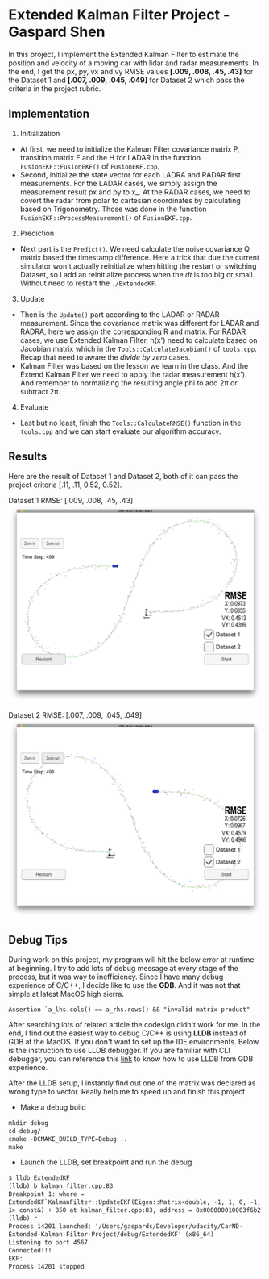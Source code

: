# Extended Kalman Filter Project - Gaspard Shen
In this project, I implement the Extended Kalman Filter to estimate the position and velocity of a moving car with lidar and radar measurements. In the end, I get the px, py, vx and vy RMSE values **[.009, .008, .45, .43]** for the Dataset 1 and **[.007, .009, .045, .049]** for Dataset 2 which pass the criteria in the project rubric.

## Implementation
1. Initialization
  - At first, we need to initialize the Kalman Filter covariance matrix P, transition matrix F and the H for LADAR in the function `FusionEKF::FusionEKF()` of `FusionEKF.cpp`.
  - Second, initialize the state vector for each LADRA and RADAR first measurements. For the LADAR cases, we simply assign the measurement result px and py to x_. At the RADAR cases, we need to covert the radar from polar to cartesian coordinates by calculating based on Trigonometry. Those was done in the function `FusionEKF::ProcessMeasurement()` of `FusionEKF.cpp`.
2. Prediction
  - Next part is the `Predict()`. We need calculate the noise covariance Q matrix based the timestamp difference. Here a trick that due the current simulator won't actually reinitialize when hitting the restart or switching Dataset, so I add an reinitialize process when the _dt_ is too big or small. Without need to restart the `./ExtendedKF`.
3. Update
  - Then is the `Update()` part according to the LADAR or RADAR measurement. Since the covariance matrix was different for LADAR and RADRA, here we assign the corresponding R and matrix. For RADAR cases, we use Extended Kalman Filter, h(x') need to calculate based on Jacobian matrix which in the `Tools::CalculateJacobian()` of `tools.cpp`. Recap that need to aware the _divide by zero_ cases.
  - Kalman Filter was based on the lesson we learn in the class. And the Extend Kalman Filter we need to apply the radar measurement h(x'). And remember to normalizing the resulting angle phi to add 2π or subtract 2π.
4. Evaluate
  - Last but no least, finish the `Tools::CalculateRMSE()` function in the `tools.cpp` and we can start evaluate our algorithm accuracy.

## Results
Here are the result of Dataset 1 and Dataset 2, both of it can pass the project criteria [.11, .11, 0.52, 0.52].

Dataset 1 RMSE: [.009, .008, .45, .43]
![Dataset 1](./Output/Dataset1_Result.png)

Dataset 2 RMSE: [.007, .009, .045, .049]
![Dataset 2](./Output/Dataset2_Result.png)

## Debug Tips
During work on this project, my program will hit the below error at runtime at beginning.
I try to add lots of debug message at every stage of the process, but it was way to inefficiency. Since I have many debug experience of C/C++, I decide like to use the **GDB**. And it was not that simple at latest MacOS high sierra.

```
Assertion `a_lhs.cols() == a_rhs.rows() && "invalid matrix product"
```

After searching lots of related article the codesign didn't work for me. In the end, I find out the easiest way to debug C/C++ is using **LLDB** instead of GDB at the MacOS. If you don't want to set up the IDE environments. Below is the instruction to use LLDB debugger. If you are familiar with CLI debugger, you can reference this [link](https://developer.apple.com/library/content/documentation/General/Conceptual/lldb-guide/chapters/A3-GDB-Summary.html#//apple_ref/doc/uid/TP40016717-CH4-DontLinkElementID_29) to know how to use LLDB from GDB experience.

After the LLDB setup, I instantly find out one of the matrix was declared as wrong type to vector. Really help me to speed up and finish this project.

 - Make a debug build

```
mkdir debug
cd debug/
cmake -DCMAKE_BUILD_TYPE=Debug ..
make
```

- Launch the LLDB, set breakpoint and run the debug

```
$ lldb ExtendedKF
(lldb) b kalman_filter.cpp:83
Breakpoint 1: where = ExtendedKF`KalmanFilter::UpdateEKF(Eigen::Matrix<double, -1, 1, 0, -1, 1> const&) + 850 at kalman_filter.cpp:83, address = 0x000000010003f6b2
(lldb) r
Process 14201 launched: '/Users/gaspards/Developer/udacity/CarND-Extended-Kalman-Filter-Project/debug/ExtendedKF' (x86_64)
Listening to port 4567
Connected!!!
EKF:
Process 14201 stopped
```
